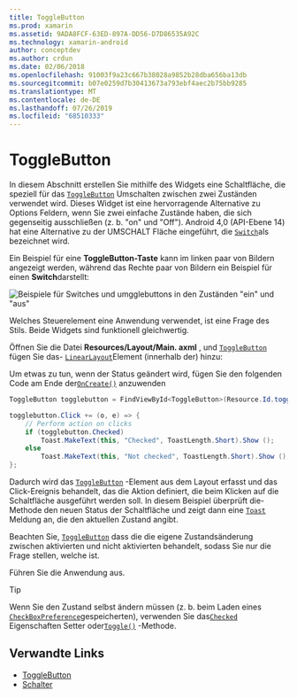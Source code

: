 ```yaml
---
title: ToggleButton
ms.prod: xamarin
ms.assetid: 9ADA8FCF-63ED-897A-DD56-D7D86535A92C
ms.technology: xamarin-android
author: conceptdev
ms.author: crdun
ms.date: 02/06/2018
ms.openlocfilehash: 91003f9a23c667b38028a9852b28dba656ba13db
ms.sourcegitcommit: b07e0259d7b30413673a793ebf4aec2b75bb9285
ms.translationtype: MT
ms.contentlocale: de-DE
ms.lasthandoff: 07/26/2019
ms.locfileid: "68510333"
---
```

# <a name="togglebutton"></a>ToggleButton

In diesem Abschnitt erstellen Sie mithilfe des Widgets eine Schaltfläche, die speziell für das [`ToggleButton`](xref:Android.Widget.ToggleButton) Umschalten zwischen zwei Zuständen verwendet wird. Dieses Widget ist eine hervorragende Alternative zu Options Feldern, wenn Sie zwei einfache Zustände haben, die sich gegenseitig ausschließen (z. b. "on" und "Off"). Android 4,0 (API-Ebene 14) hat eine Alternative zu der UMSCHALT Fläche eingeführt, die [`Switch`](xref:Android.Widget.Switch)als bezeichnet wird.

Ein Beispiel für eine **ToggleButton-Taste** kann im linken paar von Bildern angezeigt werden, während das Rechte paar von Bildern ein Beispiel für einen **Switch**darstellt:

![Beispiele für Switches und umgglebuttons in den Zuständen "ein" und "aus"](toggle-button-images/togglebutton-switch.png)  

Welches Steuerelement eine Anwendung verwendet, ist eine Frage des Stils. Beide Widgets sind funktionell gleichwertig.

Öffnen Sie die Datei **Resources/Layout/Main. axml** , und [`ToggleButton`](xref:Android.Widget.ToggleButton) fügen Sie das- [`LinearLayout`](xref:Android.Widget.LinearLayout)Element (innerhalb der) hinzu:

Um etwas zu tun, wenn der Status geändert wird, fügen Sie den folgenden Code am Ende der[`OnCreate()`](xref:Android.App.Activity.OnCreate*)
anzuwenden

```csharp
ToggleButton togglebutton = FindViewById<ToggleButton>(Resource.Id.togglebutton);

togglebutton.Click += (o, e) => {
    // Perform action on clicks
    if (togglebutton.Checked)
        Toast.MakeText(this, "Checked", ToastLength.Short).Show ();
    else
        Toast.MakeText(this, "Not checked", ToastLength.Short).Show ();
};
```

Dadurch wird das [`ToggleButton`](xref:Android.Widget.ToggleButton) -Element aus dem Layout erfasst und das Click-Ereignis behandelt, das die Aktion definiert, die beim Klicken auf die Schaltfläche ausgeführt werden soll. In diesem Beispiel überprüft die-Methode den neuen Status der Schaltfläche und zeigt dann eine [`Toast`](xref:Android.Widget.Toast) Meldung an, die den aktuellen Zustand angibt.

Beachten Sie, [`ToggleButton`](xref:Android.Widget.ToggleButton) dass die die eigene Zustandsänderung zwischen aktivierten und nicht aktivierten behandelt, sodass Sie nur die Frage stellen, welche ist.

Führen Sie die Anwendung aus.


> [!TIP]
> Wenn Sie den Zustand selbst ändern müssen (z. b. beim Laden eines [`CheckBoxPreference`](xref:Android.Preferences.CheckBoxPreference)gespeicherten), verwenden Sie das[`Checked`](xref:Android.Widget.CompoundButton.Checked)
> Eigenschaften Setter oder[`Toggle()`](xref:Android.Widget.CompoundButton.Toggle)
> -Methode.


## <a name="related-links"></a>Verwandte Links

- [ToggleButton](https://developer.android.com/reference/android/widget/ToggleButton.html)
- [Schalter](https://developer.android.com/reference/android/widget/Switch.html)
